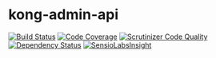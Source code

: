 # kong-admin-api

[![Build Status](https://scrutinizer-ci.com/g/unikorp/kong-admin-api/badges/build.png?b=master)](https://scrutinizer-ci.com/g/unikorp/kong-admin-api/build-status/master)
[![Code Coverage](https://scrutinizer-ci.com/g/unikorp/kong-admin-api/badges/coverage.png?b=master)](https://scrutinizer-ci.com/g/unikorp/kong-admin-api/?branch=master)
[![Scrutinizer Code Quality](https://scrutinizer-ci.com/g/unikorp/kong-admin-api/badges/quality-score.png?b=master)](https://scrutinizer-ci.com/g/unikorp/kong-admin-api/?branch=master)
[![Dependency Status](https://dependencyci.com/github/unikorp/kong-admin-api/badge)](https://dependencyci.com/github/unikorp/kong-admin-api)
[![SensioLabsInsight](https://insight.sensiolabs.com/projects/2c4382ff-9689-49ca-9fe5-b1923e348579/mini.png)](https://insight.sensiolabs.com/projects/2c4382ff-9689-49ca-9fe5-b1923e348579)

